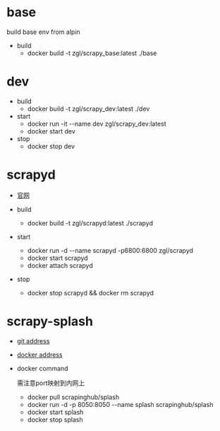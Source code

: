 # base
build base env from alpin
- build
    - docker build -t zgl/scrapy_base:latest ./base

# dev
- build
    - docker build -t zgl/scrapy_dev:latest ./dev
- start
    - docker run -it --name dev zgl/scrapy_dev:latest
    - docker start dev
- stop
    - docker stop dev
# scrapyd
- [官网](http://scrapyd.readthedocs.io/en/latest/)

- build
    - docker build -t zgl/scrapyd:latest ./scrapyd
- start
    - docker run -d --name scrapyd -p6800:6800 zgl/scrapyd
    - docker start scrapyd
    - docker attach scrapyd
- stop
    - docker stop scrapyd && docker rm scrapyd

# scrapy-splash
- [git address](https://github.com/scrapinghub/splash) 
- [docker address](https://hub.docker.com/r/scrapinghub/splash/)

- docker command

    需注意port映射到内网上
    - docker pull scrapinghub/splash
    - docker run -d -p 8050:8050 --name splash scrapinghub/splash
    - docker start splash
    - docker stop splash